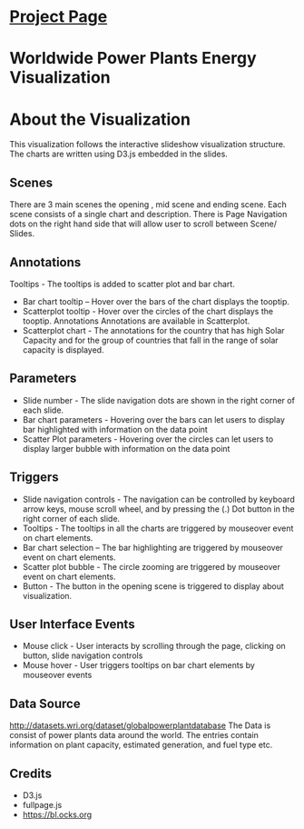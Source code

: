 # [Project Page](https://ranem2.github.io/D3-Visualization-Project/final.html)

# Worldwide Power Plants Energy Visualization

# About the Visualization
This visualization follows the interactive slideshow visualization structure. The charts are written using D3.js embedded in the slides.
## Scenes
There are 3 main scenes the opening , mid scene and ending scene. Each scene consists of a single chart and description. There is Page Navigation dots on the right hand side that will allow user to scroll between Scene/ Slides.  
## Annotations
Tooltips - The tooltips is added to scatter plot and bar chart.
* Bar chart tooltip – Hover over the bars of the chart displays the tooptip.
* Scatterplot tooltip - Hover over the circles of the chart displays the tooptip.
Annotations Annotations are available in Scatterplot.
* Scatterplot chart - The annotations for the country that has high Solar Capacity and for the group of countries that fall in the range of solar capacity is displayed.
## Parameters
* Slide number - The slide navigation dots are shown in the right corner of each slide. 
* Bar chart parameters - Hovering over the bars can let users to display bar highlighted with information on the data point 
* Scatter Plot parameters - Hovering over the circles can let users to display larger bubble with information on the data point
## Triggers
* Slide navigation controls - The navigation can be controlled by keyboard arrow keys, mouse scroll wheel, and by pressing the (.) Dot button in the right corner of each slide.
* Tooltips - The tooltips in all the charts are triggered by mouseover event on chart elements.
* Bar chart selection – The bar highlighting are triggered by mouseover event on chart elements.
* Scatter plot bubble - The circle zooming are triggered by mouseover event on chart elements.
* Button - The button in the opening scene is triggered to display about visualization.
## User Interface Events
* Mouse click - User interacts by scrolling through the page, clicking on button, slide navigation controls
* Mouse hover - User triggers tooltips on bar chart elements by mouseover events
## Data Source
http://datasets.wri.org/dataset/globalpowerplantdatabase 
 The Data is consist of power plants data around the world. The entries contain information on plant capacity, estimated generation, and fuel type etc.
## Credits
* D3.js
* fullpage.js
* https://bl.ocks.org


